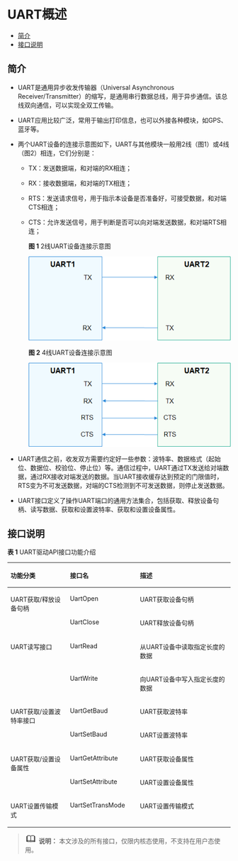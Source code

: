 # UART概述<a name="ZH-CN_TOPIC_0000001052215244"></a>

-   [简介](#section14770623164917)
-   [接口说明](#section149505462492)

## 简介<a name="section14770623164917"></a>

-   UART是通用异步收发传输器（Universal Asynchronous Receiver/Transmitter）的缩写，是通用串行数据总线，用于异步通信。该总线双向通信，可以实现全双工传输。
-   UART应用比较广泛，常用于输出打印信息，也可以外接各种模块，如GPS、蓝牙等。
-   两个UART设备的连接示意图如下，UART与其他模块一般用2线（图1）或4线（图2）相连，它们分别是：
    -   TX：发送数据端，和对端的RX相连；
    -   RX：接收数据端，和对端的TX相连；
    -   RTS：发送请求信号，用于指示本设备是否准备好，可接受数据，和对端CTS相连；
    -   CTS：允许发送信号，用于判断是否可以向对端发送数据，和对端RTS相连；

        **图 1**  2线UART设备连接示意图<a name="fig209936401896"></a>  
        

        ![](figures/zh-cn_image_0000001053926237.png)

        **图 2**  4线UART设备连接示意图<a name="fig1435614171015"></a>  
        

        ![](figures/zh-cn_image_0000001054007499.png)


-   UART通信之前，收发双方需要约定好一些参数：波特率、数据格式（起始位、数据位、校验位、停止位）等。通信过程中，UART通过TX发送给对端数据，通过RX接收对端发送的数据。当UART接收缓存达到预定的门限值时，RTS变为不可发送数据，对端的CTS检测到不可发送数据，则停止发送数据。
-   UART接口定义了操作UART端口的通用方法集合，包括获取、释放设备句柄、读写数据、获取和设置波特率、获取和设置设备属性。

## 接口说明<a name="section149505462492"></a>

**表 1**  UART驱动API接口功能介绍

<a name="table1731550155318"></a>
<table><thead align="left"><tr id="row1223152681611"><th class="cellrowborder" valign="top" width="26.619999999999997%" id="mcps1.2.4.1.1"><p id="p210413571619"><a name="p210413571619"></a><a name="p210413571619"></a>功能分类</p>
</th>
<th class="cellrowborder" valign="top" width="31.369999999999997%" id="mcps1.2.4.1.2"><p id="p810403511614"><a name="p810403511614"></a><a name="p810403511614"></a>接口名</p>
</th>
<th class="cellrowborder" valign="top" width="42.01%" id="mcps1.2.4.1.3"><p id="p110418354161"><a name="p110418354161"></a><a name="p110418354161"></a>描述</p>
</th>
</tr>
</thead>
<tbody><tr id="row1638573613415"><td class="cellrowborder" rowspan="2" valign="top" width="26.619999999999997%" headers="mcps1.2.4.1.1 "><p id="p917154316414"><a name="p917154316414"></a><a name="p917154316414"></a>UART获取/释放设备句柄</p>
<p id="p9596111154212"><a name="p9596111154212"></a><a name="p9596111154212"></a></p>
</td>
<td class="cellrowborder" valign="top" width="31.369999999999997%" headers="mcps1.2.4.1.2 "><p id="p20385163614412"><a name="p20385163614412"></a><a name="p20385163614412"></a>UartOpen</p>
</td>
<td class="cellrowborder" valign="top" width="42.01%" headers="mcps1.2.4.1.3 "><p id="p12101135184213"><a name="p12101135184213"></a><a name="p12101135184213"></a>UART获取设备句柄</p>
</td>
</tr>
<tr id="row5950143316415"><td class="cellrowborder" valign="top" headers="mcps1.2.4.1.1 "><p id="p149501733134113"><a name="p149501733134113"></a><a name="p149501733134113"></a>UartClose</p>
</td>
<td class="cellrowborder" valign="top" headers="mcps1.2.4.1.2 "><p id="p371073520422"><a name="p371073520422"></a><a name="p371073520422"></a>UART释放设备句柄</p>
</td>
</tr>
<tr id="row34145016535"><td class="cellrowborder" rowspan="2" valign="top" width="26.619999999999997%" headers="mcps1.2.4.1.1 "><p id="p229610227124"><a name="p229610227124"></a><a name="p229610227124"></a>UART读写接口</p>
<p id="p131072201215"><a name="p131072201215"></a><a name="p131072201215"></a></p>
</td>
<td class="cellrowborder" valign="top" width="31.369999999999997%" headers="mcps1.2.4.1.2 "><p id="p8296182221219"><a name="p8296182221219"></a><a name="p8296182221219"></a>UartRead</p>
</td>
<td class="cellrowborder" valign="top" width="42.01%" headers="mcps1.2.4.1.3 "><p id="p16297172213125"><a name="p16297172213125"></a><a name="p16297172213125"></a>从UART设备中读取指定长度的数据</p>
</td>
</tr>
<tr id="row11585016539"><td class="cellrowborder" valign="top" headers="mcps1.2.4.1.1 "><p id="p1095722493616"><a name="p1095722493616"></a><a name="p1095722493616"></a>UartWrite</p>
</td>
<td class="cellrowborder" valign="top" headers="mcps1.2.4.1.2 "><p id="p15297162215122"><a name="p15297162215122"></a><a name="p15297162215122"></a>向UART设备中写入指定长度的数据</p>
</td>
</tr>
<tr id="row8687115843715"><td class="cellrowborder" rowspan="2" valign="top" width="26.619999999999997%" headers="mcps1.2.4.1.1 "><p id="p196317143813"><a name="p196317143813"></a><a name="p196317143813"></a>UART获取/设置波特率接口</p>
</td>
<td class="cellrowborder" valign="top" width="31.369999999999997%" headers="mcps1.2.4.1.2 "><p id="p166885582375"><a name="p166885582375"></a><a name="p166885582375"></a>UartGetBaud</p>
</td>
<td class="cellrowborder" valign="top" width="42.01%" headers="mcps1.2.4.1.3 "><p id="p13688358183716"><a name="p13688358183716"></a><a name="p13688358183716"></a>UART获取波特率</p>
</td>
</tr>
<tr id="row18987529382"><td class="cellrowborder" valign="top" headers="mcps1.2.4.1.1 "><p id="p698719214383"><a name="p698719214383"></a><a name="p698719214383"></a>UartSetBaud</p>
</td>
<td class="cellrowborder" valign="top" headers="mcps1.2.4.1.2 "><p id="p1398712123810"><a name="p1398712123810"></a><a name="p1398712123810"></a>UART设置波特率</p>
</td>
</tr>
<tr id="row1551850115317"><td class="cellrowborder" rowspan="2" valign="top" width="26.619999999999997%" headers="mcps1.2.4.1.1 "><p id="p1629782201218"><a name="p1629782201218"></a><a name="p1629782201218"></a>UART获取/设置设备属性</p>
<p id="p10308192211216"><a name="p10308192211216"></a><a name="p10308192211216"></a></p>
</td>
<td class="cellrowborder" valign="top" width="31.369999999999997%" headers="mcps1.2.4.1.2 "><p id="p32972022151218"><a name="p32972022151218"></a><a name="p32972022151218"></a>UartGetAttribute</p>
</td>
<td class="cellrowborder" valign="top" width="42.01%" headers="mcps1.2.4.1.3 "><p id="p13297122216123"><a name="p13297122216123"></a><a name="p13297122216123"></a>UART获取设备属性</p>
</td>
</tr>
<tr id="row7545065311"><td class="cellrowborder" valign="top" headers="mcps1.2.4.1.1 "><p id="p102974224120"><a name="p102974224120"></a><a name="p102974224120"></a>UartSetAttribute</p>
</td>
<td class="cellrowborder" valign="top" headers="mcps1.2.4.1.2 "><p id="p152971322111219"><a name="p152971322111219"></a><a name="p152971322111219"></a>UART设置设备属性</p>
</td>
</tr>
<tr id="row14614115403"><td class="cellrowborder" valign="top" width="26.619999999999997%" headers="mcps1.2.4.1.1 "><p id="p1746281144010"><a name="p1746281144010"></a><a name="p1746281144010"></a>UART设置传输模式</p>
</td>
<td class="cellrowborder" valign="top" width="31.369999999999997%" headers="mcps1.2.4.1.2 "><p id="p1146215112405"><a name="p1146215112405"></a><a name="p1146215112405"></a>UartSetTransMode</p>
</td>
<td class="cellrowborder" valign="top" width="42.01%" headers="mcps1.2.4.1.3 "><p id="p11303181216414"><a name="p11303181216414"></a><a name="p11303181216414"></a>UART设置传输模式</p>
</td>
</tr>
</tbody>
</table>

>![](public_sys-resources/icon-note.gif) **说明：** 
>本文涉及的所有接口，仅限内核态使用，不支持在用户态使用。

